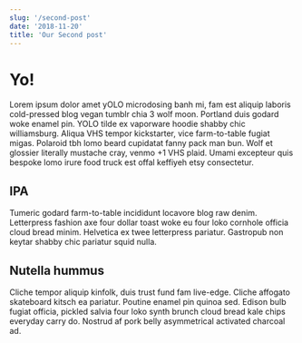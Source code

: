 ```yaml
---
slug: '/second-post'
date: '2018-11-20'
title: 'Our Second post'
---
```


# Yo!

Lorem ipsum dolor amet yOLO microdosing banh mi, fam est aliquip laboris cold-pressed blog vegan tumblr chia 3 wolf moon. Portland duis godard woke enamel pin. YOLO tilde ex vaporware hoodie shabby chic williamsburg. Aliqua VHS tempor kickstarter, vice farm-to-table fugiat migas. Polaroid tbh lomo beard cupidatat fanny pack man bun. Wolf et glossier literally mustache cray, venmo +1 VHS plaid. Umami excepteur quis bespoke lomo irure food truck est offal keffiyeh etsy consectetur.

## IPA

Tumeric godard farm-to-table incididunt locavore blog raw denim. Letterpress fashion axe four dollar toast woke eu four loko cornhole officia cloud bread minim. Helvetica ex twee letterpress pariatur. Gastropub non keytar shabby chic pariatur squid nulla.

## Nutella hummus

Cliche tempor aliquip kinfolk, duis trust fund fam live-edge. Cliche affogato skateboard kitsch ea pariatur. Poutine enamel pin quinoa sed. Edison bulb fugiat officia, pickled salvia four loko synth brunch cloud bread kale chips everyday carry do. Nostrud af pork belly asymmetrical activated charcoal ad.